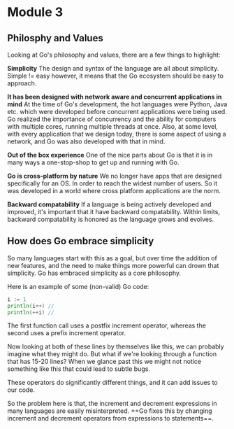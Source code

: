 # Module 3

## Philosphy and Values

Looking at Go's philosophy and values, there are a few things to highlight:

**Simplicity**
The design and syntax of the language are all about simplicity. Simple != easy however, it means that the Go ecosystem should be easy to approach.

**It has been designed with network aware and concurrent applications in mind**
At the time of Go's development, the hot languages were Python, Java etc. which were developed before concurrent applications were being used. Go realized the importance of concurrency and the ability for computers with multiple cores, running multiple threads at once. Also, at some level, with every application that we design today, there is some aspect of using a network, and Go was also developed with that in mind.

**Out of the box experience**
One of the nice parts about Go is that it is in many ways a one-stop-shop to get up and running with Go.

**Go is cross-platform by nature**
We no longer have apps that are designed specifically for an OS. In order to reach the widest number of users. So it was developed in a world where cross platform applications are the norm.

**Backward compatability**
If a language is being actively developed and improved, it's important that it have backward compatability. Within limits, backward compatability is honored as the language grows and evolves.

## How does Go embrace simplicity

So many languages start with this as a goal, but over time the addition of new features, and the need to make things more powerful can drown that simplicity. Go has embraced simplicity as a core philosophy.

Here is an example of some (non-valid) Go code:

```go
i := 1
println(i++) //
println(++i) //
```

The first function call uses a postfix increment operator, whereas the second uses a prefix increment operator.

Now looking at both of these lines by themselves like this, we can probably imagine what they might do. But what if we're looking through a function that has 15-20 lines? When we glance past this we might not notice something like this that could lead to subtle bugs. 

These operators do significantly different things, and it can add issues to our code. 

So the problem here is that, the increment and decrement expressions in many languages are easily misinterpreted. ==Go fixes this by changing increment and decrement operators from expressions to statements==.
